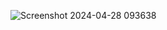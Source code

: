 ![Screenshot 2024-04-28 093638](https://github.com/alikazim1/Attention-is-all-you-need/assets/115345833/4c951ab5-3381-4949-a312-b3e98f9d3cda)
